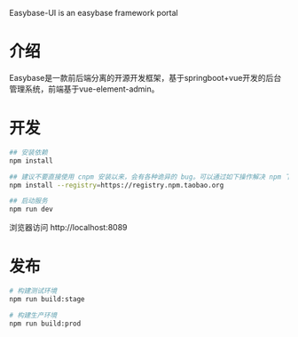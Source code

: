 Easybase-UI is an easybase framework portal

# 介绍
Easybase是一款前后端分离的开源开发框架，基于springboot+vue开发的后台管理系统，前端基于vue-element-admin。

# 开发

```bash
## 安装依赖
npm install

## 建议不要直接使用 cnpm 安装以来，会有各种诡异的 bug。可以通过如下操作解决 npm 下载速度慢的问题
npm install --registry=https://registry.npm.taobao.org

## 启动服务
npm run dev
```

浏览器访问 http://localhost:8089

# 发布

```bash
# 构建测试环境
npm run build:stage

# 构建生产环境
npm run build:prod
```